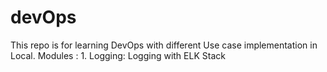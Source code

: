 # devOps
This repo is for learning DevOps with different Use case implementation in Local.
Modules :
    1. Logging: Logging with ELK Stack
